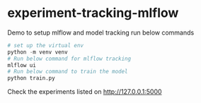 # experiment-tracking-mlflow
Demo to setup mlflow and model tracking run below commands
```python
# set up the virtual env
python -m venv venv
# Run below command for mlflow tracking
mlflow ui
# Run below command to train the model 
python train.py
```
Check the experiments listed on http://127.0.0.1:5000
